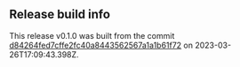 
## Release build info

This release v0.1.0 was built from the commit [d84264fed7cffe2fc40a8443562567a1a1b61f72](https://github.com/kattecon/gh-release-maker-test/tree/d84264fed7cffe2fc40a8443562567a1a1b61f72) on 2023-03-26T17:09:43.398Z.
        